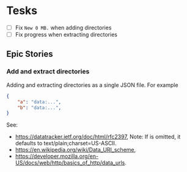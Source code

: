 # Tesks

- [ ] Fix `New 0 MB.` when adding directories
- [ ] Fix progress when extracting directories

## Epic Stories

### Add and extract directories

Adding and extracting directories as a single JSON file. For example

```json
{
    "a": "data:...",
    "b": "data:...",
}
```

See:
- https://datatracker.ietf.org/doc/html/rfc2397,
  Note: If <mediatype> is omitted, it defaults to text/plain;charset=US-ASCII.
- https://en.wikipedia.org/wiki/Data_URI_scheme,
- https://developer.mozilla.org/en-US/docs/web/http/basics_of_http/data_urls.

